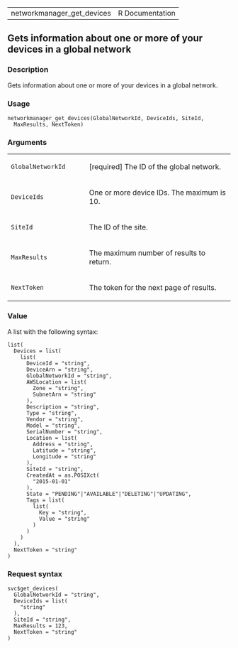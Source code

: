 <table style="width: 100%;">
<tbody>
<tr class="odd">
<td>networkmanager_get_devices</td>
<td style="text-align: right;">R Documentation</td>
</tr>
</tbody>
</table>

## Gets information about one or more of your devices in a global network

### Description

Gets information about one or more of your devices in a global network.

### Usage

    networkmanager_get_devices(GlobalNetworkId, DeviceIds, SiteId,
      MaxResults, NextToken)

### Arguments

<table>
<colgroup>
<col style="width: 35%" />
<col style="width: 65%" />
</colgroup>
<tbody>
<tr class="odd">
<td><code
id="networkmanager_get_devices_:_GlobalNetworkId">GlobalNetworkId</code></td>
<td><p>[required] The ID of the global network.</p></td>
</tr>
<tr class="even">
<td><code
id="networkmanager_get_devices_:_DeviceIds">DeviceIds</code></td>
<td><p>One or more device IDs. The maximum is 10.</p></td>
</tr>
<tr class="odd">
<td><code id="networkmanager_get_devices_:_SiteId">SiteId</code></td>
<td><p>The ID of the site.</p></td>
</tr>
<tr class="even">
<td><code
id="networkmanager_get_devices_:_MaxResults">MaxResults</code></td>
<td><p>The maximum number of results to return.</p></td>
</tr>
<tr class="odd">
<td><code
id="networkmanager_get_devices_:_NextToken">NextToken</code></td>
<td><p>The token for the next page of results.</p></td>
</tr>
</tbody>
</table>

### Value

A list with the following syntax:

    list(
      Devices = list(
        list(
          DeviceId = "string",
          DeviceArn = "string",
          GlobalNetworkId = "string",
          AWSLocation = list(
            Zone = "string",
            SubnetArn = "string"
          ),
          Description = "string",
          Type = "string",
          Vendor = "string",
          Model = "string",
          SerialNumber = "string",
          Location = list(
            Address = "string",
            Latitude = "string",
            Longitude = "string"
          ),
          SiteId = "string",
          CreatedAt = as.POSIXct(
            "2015-01-01"
          ),
          State = "PENDING"|"AVAILABLE"|"DELETING"|"UPDATING",
          Tags = list(
            list(
              Key = "string",
              Value = "string"
            )
          )
        )
      ),
      NextToken = "string"
    )

### Request syntax

    svc$get_devices(
      GlobalNetworkId = "string",
      DeviceIds = list(
        "string"
      ),
      SiteId = "string",
      MaxResults = 123,
      NextToken = "string"
    )
